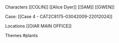 Characters
[[COLIN]]
[[Alice Dyer]]
[[SAM]]
[[GWEN]]

Case: [[Case 4 - CAT2C8175-03042009-22012024]]

Locations
[[OIAR MAIN OFFICE]]

Themes
#plants
